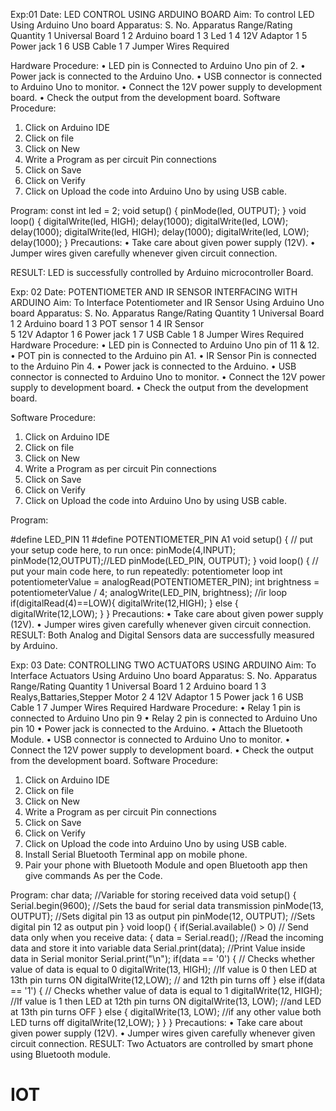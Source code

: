 Exp:01											Date:
LED CONTROL USING ARDUINO BOARD
Aim: To control LED Using Arduino Uno board
Apparatus:
S. No.	Apparatus	Range/Rating	Quantity
1	Universal Board		1
2	Arduino board		1
3	Led		1
4	12V Adaptor		1
5	Power jack		1
6	USB Cable		1
7	Jumper Wires		Required

Hardware Procedure:
•	LED pin is Connected to Arduino Uno pin of 2.
•	Power jack is connected to the Arduino Uno.
•	USB connector is connected to Arduino Uno to monitor.
•	Connect the 12V power supply to development board.
•	Check the output from the development board.
Software Procedure:
1.	Click on Arduino IDE
2.	Click on file
3.	Click on New
4.	Write a Program as per circuit Pin connections
5.	Click on Save
6.	Click on Verify
7.	Click on Upload the code into Arduino Uno by using USB cable.







Program:
const int led = 2;
void setup() { pinMode(led, OUTPUT);
}
void loop()
{
digitalWrite(led, HIGH); 
delay(1000); 
digitalWrite(led, LOW); 
delay(1000);
digitalWrite(led, HIGH); 
delay(1000);
digitalWrite(led, LOW); 
delay(1000);
}
Precautions:
•	Take care about given power supply (12V).
•	Jumper wires given carefully whenever given circuit connection.

RESULT: LED is successfully controlled by Arduino microcontroller Board.














Exp: 02	Date:
POTENTIOMETER AND IR SENSOR INTERFACING WITH ARDUINO
Aim: To Interface Potentiometer and IR Sensor Using Arduino Uno board
Apparatus:
S. No.	Apparatus	Range/Rating	Quantity
1	Universal Board		1
2	Arduino board		1
3	POT sensor		1
4	IR Sensor		
5	12V Adaptor		1
6	Power jack		1
7	USB Cable		1
8	Jumper Wires		Required
Hardware Procedure:
•	LED pin is Connected to Arduino Uno pin of 11 & 12.
•	POT pin is connected to the Arduino pin A1.
•	IR Sensor Pin is connected to the Arduino Pin 4.
•	Power jack is connected to the Arduino.
•	USB connector is connected to Arduino Uno to monitor.
•	Connect the 12V power supply to development board.
•	Check the output from the development board.

Software Procedure:
1.	Click on Arduino IDE
2.	Click on file
3.	Click on New
4.	Write a Program as per circuit Pin connections
5.	Click on Save
6.	Click on Verify
7.	Click on Upload the code into Arduino Uno by using USB cable.




Program:

#define LED_PIN 11
#define POTENTIOMETER_PIN A1
void setup() {
// put your setup code here, to run once:
pinMode(4,INPUT); 
pinMode(12,OUTPUT);//LED 
pinMode(LED_PIN, OUTPUT);
}
void loop() {
// put your main code here, to run repeatedly: potentiometer loop
int potentiometerValue = analogRead(POTENTIOMETER_PIN); 
int brightness = potentiometerValue / 4;
analogWrite(LED_PIN, brightness);
//ir loop
 if(digitalRead(4)==LOW){ 
digitalWrite(12,HIGH);
}
else { 
digitalWrite(12,LOW);
}
}
Precautions:
•	Take care about given power supply (12V).
•	Jumper wires given carefully whenever given circuit connection.
RESULT: Both Analog and Digital Sensors data are successfully measured by Arduino.







Exp: 03	Date:
CONTROLLING TWO ACTUATORS USING ARDUINO
Aim: To Interface Actuators Using Arduino Uno board
Apparatus:
S. No.	Apparatus	Range/Rating	Quantity
1	Universal Board		1
2	Arduino board		1
3	Realys,Battaries,Stepper Motor		2
4	12V Adaptor		1
5	Power jack		1
6	USB Cable		1
7	Jumper Wires		Required
Hardware Procedure:
•	Relay 1 pin is connected to Arduino Uno pin 9
•	Relay 2 pin is connected to Arduino Uno pin 10
•	Power jack is connected to the Arduino.
•	Attach the Bluetooth Module.
•	USB connector is connected to Arduino Uno to monitor.
•	Connect the 12V power supply to development board.
•	Check the output from the development board.
Software Procedure:
1.	Click on Arduino IDE
2.	Click on file 
3.	Click on New
4.	Write a Program as per circuit Pin connections
5.	Click on Save 
6.	Click on Verify
7.	Click on Upload the code into Arduino Uno by using USB cable.
8.	Install Serial Bluetooth Terminal app on mobile phone.
9.	Pair your phone with Bluetooth Module and open Bluetooth app then give commands As per the Code.





Program:
char data; //Variable for storing received data void setup()
{
Serial.begin(9600); //Sets the baud for serial data transmission 
pinMode(13, OUTPUT); //Sets digital pin 13 as output pin 
pinMode(12, OUTPUT); //Sets digital pin 12 as output pin
}
void loop()
{
if(Serial.available() &gt; 0) // Send data only when you receive data:
{
data = Serial.read(); //Read the incoming data and store it into variable data
Serial.print(data); //Print Value inside data in Serial monitor Serial.print(&quot;\n&quot;);
if(data == &#39;0&#39;)
{ // Checks whether value of data is equal to 0 
digitalWrite(13, HIGH); //If value is 0 then LED at 13th pin turns ON
digitalWrite(12,LOW); // and 12th pin turns off
}
else if(data == &#39;1&#39;)
{ // Checks whether value of data is equal to 1
digitalWrite(12, HIGH); //If value is 1 then LED at 12th pin turns ON
digitalWrite(13, LOW); //and LED at 13th pin turns OFF
}
else
{
digitalWrite(13, LOW); //if any other value both LED turns off 
digitalWrite(12,LOW);
}
}
}
Precautions:
•	Take care about given power supply (12V).
•	Jumper wires given carefully whenever given circuit connection.
RESULT: Two Actuators are controlled by smart phone using Bluetooth module.

# IOT
